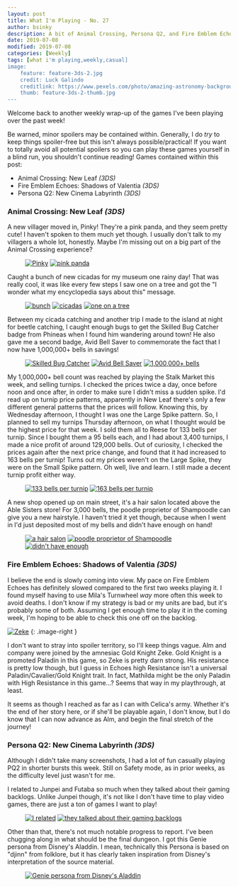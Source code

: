 ```yaml
---
layout: post
title: What I'm Playing - No. 27
author: bsinky
description: A bit of Animal Crossing, Persona Q2, and Fire Emblem Echoes Shadows of Valentia this week!
date: 2019-07-08
modified: 2019-07-08
categories: [Weekly]
tags: [what i'm playing,weekly,casual]
image:
    feature: feature-3ds-2.jpg
    credit: Luck Galindo
    creditlink: https://www.pexels.com/photo/amazing-astronomy-background-bright-544268/
    thumb: feature-3ds-2-thumb.jpg
---
```


Welcome back to another weekly wrap-up of the games I've been playing over the
past week!

Be warned, minor spoilers may be contained within. Generally, I do *try* to keep
things spoiler-free but this isn't always possible/practical! If you want to
totally avoid all potential spoilers so you can play these games yourself in a
blind run, you shouldn't continue reading! Games contained within this post:

 - Animal Crossing: New Leaf *(3DS)*
 - Fire Emblem Echoes: Shadows of Valentia *(3DS)*
 - Persona Q2: New Cinema Labyrinth *(3DS)*

<!--more-->

### Animal Crossing: New Leaf *(3DS)*

A new villager moved in, Pinky! They're a pink panda, and they seem pretty cute!
I haven't spoken to them much yet though. I usually don't talk to my villagers a
whole lot, honestly. Maybe I'm missing out on a big part of the Animal Crossing
experience?

<figure class="half">
    <a href="https://i.imgur.com/xsxenFl.png"><img src="https://i.imgur.com/xsxenFlm.png" alt="Pinky"/></a>
    <a href="https://i.imgur.com/Uoj3MaN.png"><img src="https://i.imgur.com/Uoj3MaNm.png" alt="pink panda"/></a>
</figure>

Caught a bunch of new cicadas for my museum one rainy day! That was really cool,
it was like every few steps I saw one on a tree and got the "I wonder what my
encyclopedia says about this" message.

<figure class="third">
    <a href="https://i.imgur.com/mDIhR6T.png"><img src="https://i.imgur.com/mDIhR6Tm.png" alt="bunch"/></a>
    <a href="https://i.imgur.com/G75Ia44.png"><img src="https://i.imgur.com/G75Ia44m.png" alt="cicadas"/></a>
    <a href="https://i.imgur.com/MPEL2N5.png"><img src="https://i.imgur.com/MPEL2N5m.png" alt="one on a tree"/></a>
</figure>

Between my cicada catching and another trip I made to the island at night for
beetle catching, I caught enough bugs to get the Skilled Bug Catcher badge from
Phineas when I found him wandering around town! He also gave me a second badge,
Avid Bell Saver to commemorate the fact that I now have 1,000,000+ bells in
savings!

<figure class="third">
    <a href="https://i.imgur.com/h3EsHH2.png"><img src="https://i.imgur.com/h3EsHH2m.png" alt="Skilled Bug Catcher"/></a>
    <a href="https://i.imgur.com/fpIqCJj.png"><img src="https://i.imgur.com/fpIqCJjm.png" alt="Avid Bell Saver"/></a>
    <a href="https://i.imgur.com/SxyaO7x.png"><img src="https://i.imgur.com/SxyaO7xm.png" alt="1,000,000+ bells"/></a>
</figure>

My 1,000,000+ bell count was reached by playing the Stalk Market this week, and
selling turnips. I checked the prices twice a day, once before noon and once
after, in order to make sure I didn't miss a sudden spike. I'd read up on turnip
price patterns, apparently in New Leaf there's only a few different general
patterns that the prices will follow. Knowing this, by Wednesday afternoon, I
thought I was one the Large Spike pattern. So, I planned to sell my turnips
Thursday afternoon, on what I thought would be the highest price for that week.
I sold them all to Reese for 133 bells per turnip. Since I bought them a 95
bells each, and I had about 3,400 turnips, I made a nice profit of around
129,000 bells. Out of curiosity, I checked the prices again after the next price
change, and found that it had increased to 163 bells per turnip! Turns out my
prices weren't on the Large Spike, they were on the Small Spike pattern. Oh
well, live and learn. I still made a decent turnip profit either way.

<figure class="half">
    <a href="https://i.imgur.com/C0x2lDS.png"><img src="https://i.imgur.com/C0x2lDSm.png" alt="133 bells per turnip"/></a>
    <a href="https://i.imgur.com/wYYT9pj.png"><img src="https://i.imgur.com/wYYT9pjm.png" alt="163 bells per turnip"/></a>
</figure>

A new shop opened up on main street, it's a hair salon located above the Able
Sisters store! For 3,000 bells, the poodle proprietor of Shampoodle can give you
a new hairstyle. I haven't tried it yet though, because when I went in I'd just
deposited most of my bells and didn't have enough on hand!

<figure class="third">
    <a href="https://i.imgur.com/9YM2Bl7.png"><img src="https://i.imgur.com/9YM2Bl7m.png" alt="a hair salon"/></a>
    <a href="https://i.imgur.com/s8don1E.png"><img src="https://i.imgur.com/s8don1Em.png" alt="poodle proprietor of Shampoodle"/></a>
    <a href="https://i.imgur.com/UaywIgK.png"><img src="https://i.imgur.com/UaywIgKm.png" alt="didn't have enough"/></a>
</figure>

### Fire Emblem Echoes: Shadows of Valentia *(3DS)*

I believe the end is slowly coming into view. My pace on Fire Emblem Echoes has
definitely slowed compared to the first two weeks playing it. I found myself
having to use Mila's Turnwheel *way* more often this week to avoid deaths. I
don't know if my strategy is bad or my units are bad, but it's probably some of
both. Assuming I get enough time to play it in the coming week, I'm hoping to be
able to check this one off on the backlog.

[![Zeke](https://i.imgur.com/itHzEE2m.png)](https://i.imgur.com/itHzEE2.png)
{: .image-right }

I don't want to stray into spoiler territory, so I'll keep things vague. Alm and
company were joined by the amnesiac Gold Knight Zeke. Gold Knight is a promoted
Paladin in this game, so Zeke is pretty darn strong. His resistance is pretty
low though, but I guess in Echoes high Resistance isn't a universal
Paladin/Cavalier/Gold Knight trait. In fact, Mathilda might be the only Paladin
with High Resistance in this game...? Seems that way in my playthrough, at
least.

It seems as though I reached as far as I can with Celica's army. Whether it's
the end of her story here, or if she'll be playable again, I don't know, but I
do know that I can now advance as Alm, and begin the final stretch of the
journey!

### Persona Q2: New Cinema Labyrinth *(3DS)*

Although I didn't take many screenshots, I had a lot of fun casually playing PQ2
in shorter bursts this week. Still on Safety mode, as in prior weeks, as the
difficulty level just wasn't for me.

I related to Junpei and Futaba so much when they talked about their gaming
backlogs. Unlike Junpei though, it's not like I don't have time to play video
games, there are just a ton of games I want to play!

<figure class="half">
    <a href="https://i.imgur.com/56KEA1X.png"><img src="https://i.imgur.com/56KEA1Xm.png" alt="I related"/></a>
    <a href="https://i.imgur.com/qCEwnrE.png"><img src="https://i.imgur.com/qCEwnrEm.png" alt="they talked about their gaming backlogs"/></a>
</figure>

Other than that, there's not much notable progress to report. I've been chugging
along in what should be the final dungeon. I got this Genie persona from
Disney's Aladdin. I mean, technically this Persona is based on "djinn" from
folklore, but it has clearly taken inspiration from Disney's interpretation of
the source material.

<figure class="third center">
    <a href="https://i.imgur.com/QaawrUD.png"><img src="https://i.imgur.com/QaawrUDm.png" alt="Genie persona from Disney's Aladdin"/>
    </a>
</figure>


